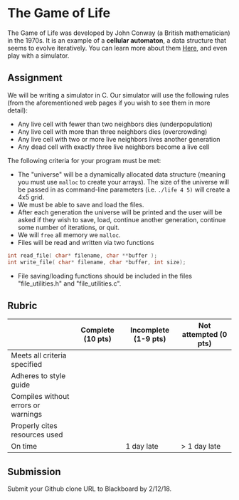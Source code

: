 # The Game of Life

The Game of Life was developed by John Conway (a British mathematician) in the 1970s.  It is an example of a **cellular automaton**, a data structure that seems to evolve iteratively.  You can learn more about them [Here](http://web.stanford.edu/~cdebs/GameOfLife/ "Game of Life information"), and even play with a simulator.

## Assignment

We will be writing a simulator in C.  Our simulator will use the following rules (from the aforementioned web pages if you wish to see them in more detail):

- Any live cell with fewer than two neighbors dies (underpopulation)
- Any live cell with more than three neighbors dies (overcrowding)
- Any live cell with two or more live neighbors lives another generation
- Any dead cell with exactly three live neighbors become a live cell

The following criteria for your program must be met:

- The "universe" will be a dynamically allocated data structure (meaning you must use ```malloc``` to create your arrays).  The size of the universe will be passed in as command-line parameters (i.e. ```./life 4 5)``` will create a 4x5 grid.
- We must be able to save and load the files.
- After each generation the universe will be printed and the user will be asked if they wish to save, load, continue another generation, continue some number of iterations, or quit.
- We will ```free``` all memory we ```malloc```.
- Files will be read and written via two functions
```C++
int read_file( char* filename, char **buffer );
int write_file( char* filename, char *buffer, int size);
```
- File saving/loading functions should be included in the files "file_utilities.h" and "file_utilities.c".

## Rubric

|                                     | Complete (10 pts) | Incomplete (1-9 pts) | Not attempted (0 pts) |
|-------------------------------------|-------------------|----------------------|-----------------------|
| Meets all criteria specified        |                   |                      |                       |
| Adheres to style guide              |                   |                      |                       |
| Compiles without errors or warnings |                   |                      |                       |
| Properly cites resources used       |                   |                      |                       |
| On time                             |                   | 1 day late           | > 1 day late          |

## Submission

Submit your Github clone URL to Blackboard by 2/12/18.
